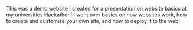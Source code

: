 This was a demo website I created for a presentation on website basics at my universities Hackathon! I went over basics on how websites work, how to create and customize your own site, and how to deploy it to the web!
